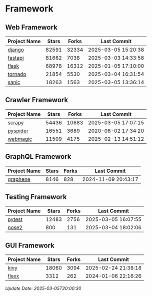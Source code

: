 # Framework

## Web Framework
| Project Name | Stars | Forks | Last Commit |
| ------------ | ----- | ----- | ----------- |
| [django](https://github.com/django/django) | 82591 | 32334 | 2025-03-05 15:20:38 |
| [fastapi](https://github.com/fastapi/fastapi) | 81662 | 7038 | 2025-03-03 14:33:58 |
| [flask](https://github.com/pallets/flask) | 68978 | 16312 | 2025-01-05 17:10:00 |
| [tornado](https://github.com/tornadoweb/tornado) | 21854 | 5530 | 2025-03-04 16:31:54 |
| [sanic](https://github.com/sanic-org/sanic) | 18263 | 1563 | 2025-03-05 13:36:14 |

## Crawler Framework
| Project Name | Stars | Forks | Last Commit |
| ------------ | ----- | ----- | ----------- |
| [scrapy](https://github.com/scrapy/scrapy) | 54436 | 10683 | 2025-03-05 17:07:15 |
| [pyspider](https://github.com/binux/pyspider) | 16551 | 3689 | 2020-08-02 17:34:20 |
| [webmagic](https://github.com/code4craft/webmagic) | 11509 | 4175 | 2025-02-13 14:51:12 |

## GraphQL Framework
| Project Name | Stars | Forks | Last Commit |
| ------------ | ----- | ----- | ----------- |
| [graphene](https://github.com/graphql-python/graphene) | 8146 | 828 | 2024-11-09 20:43:17 |

## Testing Framework
| Project Name | Stars | Forks | Last Commit |
| ------------ | ----- | ----- | ----------- |
| [pytest](https://github.com/pytest-dev/pytest) | 12483 | 2756 | 2025-03-05 16:07:55 |
| [nose2](https://github.com/nose-devs/nose2) | 800 | 131 | 2025-03-04 18:02:06 |

## GUI Framework
| Project Name | Stars | Forks | Last Commit |
| ------------ | ----- | ----- | ----------- |
| [kivy](https://github.com/kivy/kivy) | 18060 | 3094 | 2025-02-24 21:38:18 |
| [flexx](https://github.com/flexxui/flexx) | 3312 | 262 | 2024-01-06 22:16:26 |

*Update Date: 2025-03-05T20:00:30*